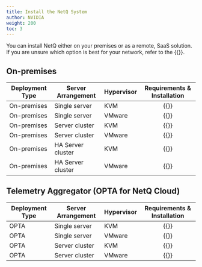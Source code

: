 ```yaml
---
title: Install the NetQ System
author: NVIDIA
weight: 200
toc: 3
---
```

<!--
- - -

You can install NetQ either on your premises or as a remote, SaaS solution. If you are unsure which option is best for your network, refer to the {{<link title="Before You Install" text="Before You Install">}}.

| Deployment Type | Server Arrangement | Hypervisor | Requirements & Installation |
| --- | --- | --- | :---: |
| On-premises | Single server | KVM | {{<link title="Set Up Your KVM Virtual Machine for a Single On-premises Server" text="Start Install" >}} |
| On-premises | Single server | VMware | {{<link title="Set Up Your VMware Virtual Machine for a Single On-premises Server" text="Start Install" >}} |
| On-premises | Server cluster | KVM | {{<link title="Set Up Your KVM Virtual Machine for an On-premises Server Cluster" text="Start Install" >}} |
| On-premises | Server cluster | VMware | {{<link title="Set Up Your VMware Virtual Machine for an On-premises Server Cluster" text="Start Install" >}} |
| OPTA | Single server | KVM | {{<link title="Set Up Your KVM Virtual Machine for a Single Cloud Server" text="Start Install" >}} |
| OPTA | Single server | VMware | {{<link title="Set Up Your VMware Virtual Machine for a Single Cloud Server" text="Start Install" >}} |
| OPTA | Server cluster | KVM | {{<link title="Set Up Your KVM Virtual Machine for a Cloud Server Cluster" text="Start Install" >}} |
| OPTA | Server cluster | VMware | {{<link title="Set Up Your VMware Virtual Machine for a Cloud Server Cluster" text="Start Install" >}} |

- - -
-->
You can install NetQ either on your premises or as a remote, SaaS solution. If you are unsure which option is best for your network, refer to the {{<link title="Before You Install" text="Before You Install">}}.

## On-premises

| Deployment Type | Server Arrangement | Hypervisor | Requirements & Installation |
| --- | --- | --- | :---: |
| On-premises | Single server | KVM | {{<link title="Set Up Your KVM Virtual Machine for a Single On-premises Server" text="Start Install" >}} |
| On-premises | Single server | VMware | {{<link title="Set Up Your VMware Virtual Machine for a Single On-premises Server" text="Start Install" >}} |
| On-premises | Server cluster | KVM | {{<link title="Set Up Your KVM Virtual Machine for an On-premises Server Cluster" text="Start Install" >}} |
| On-premises | Server cluster | VMware | {{<link title="Set Up Your VMware Virtual Machine for an On-premises Server Cluster" text="Start Install" >}} |
| On-premises | HA Server cluster | KVM | {{<link title="Set Up Your KVM Virtual Machine for an On-premises HA Server Cluster" text="Start Install" >}} |
| On-premises | HA Server cluster | VMware | {{<link title="Set Up Your VMware Virtual Machine for an On-premises HA Server Cluster" text="Start Install" >}} |

## Telemetry Aggregator (OPTA for NetQ Cloud)

| Deployment Type | Server Arrangement | Hypervisor | Requirements & Installation |
| --- | --- | --- | :---: |
| OPTA | Single server | KVM | {{<link title="Set Up Your KVM Virtual Machine for a Single Cloud Server" text="Start Install" >}} |
| OPTA | Single server | VMware | {{<link title="Set Up Your VMware Virtual Machine for a Single Cloud Server" text="Start Install" >}} |
| OPTA | Server cluster | KVM | {{<link title="Set Up Your KVM Virtual Machine for a Cloud Server Cluster" text="Start Install" >}} |
| OPTA | Server cluster | VMware | {{<link title="Set Up Your VMware Virtual Machine for a Cloud Server Cluster" text="Start Install" >}} |